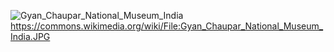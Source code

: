 ![Gyan_Chaupar_National_Museum_India](https://user-images.githubusercontent.com/35036703/154656621-b0a89220-5696-46e9-b42b-2af0a96947ab.jpeg)
https://commons.wikimedia.org/wiki/File:Gyan_Chaupar_National_Museum_India.JPG
